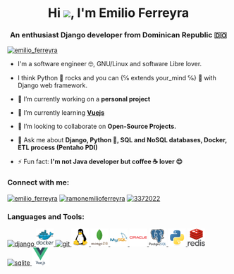 <h1 align="center">Hi <img src="https://media.giphy.com/media/hvRJCLFzcasrR4ia7z/giphy.gif" width="29px">, I'm Emilio Ferreyra</h1>
<h3 align="center">An enthusiast Django developer from Dominican Republic 🇩🇴️</h3>

<p align="left"> <a href="https://twitter.com/emilio_ferreyra" target="blank"><img src="https://img.shields.io/twitter/follow/emilio_ferreyra?logo=twitter&style=for-the-badge" alt="emilio_ferreyra" /></a> </p>

- I'm a software engineer 🤓️, GNU/Linux and software Libre lover.

- I think Python 🐍️ rocks and you can {℅ extends your_mind ℅} 🤯️ with Django web framework.

- 🔭 I’m currently working on a **personal project**

- 🌱 I’m currently learning **[Vuejs](https://vuejs.org)**

- 👯 I’m looking to collaborate on **Open-Source Projects.**

- 💬 Ask me about **Django, Python 🐍️, SQL and NoSQL databases, Docker, ETL process (Pentaho PDI)**

- ⚡ Fun fact: **I'm not Java developer but coffee ☕️ lover 😍️**

<h3 align="left">Connect with me:</h3>
<p align="left">
<a href="https://twitter.com/emilio_ferreyra" target="blank"><img align="center" src="https://raw.githubusercontent.com/rahuldkjain/github-profile-readme-generator/master/src/images/icons/Social/twitter.svg" alt="emilio_ferreyra" height="30" width="40" /></a>
<a href="https://linkedin.com/in/ramonemilioferreyra" target="blank"><img align="center" src="https://raw.githubusercontent.com/rahuldkjain/github-profile-readme-generator/master/src/images/icons/Social/linked-in-alt.svg" alt="ramonemilioferreyra" height="30" width="40" /></a>
<a href="https://stackoverflow.com/users/3372022" target="blank"><img align="center" src="https://raw.githubusercontent.com/rahuldkjain/github-profile-readme-generator/master/src/images/icons/Social/stack-overflow.svg" alt="3372022" height="30" width="40" /></a>
</p>

<h3 align="left">Languages and Tools:</h3>
<p align="left"> <a href="https://www.djangoproject.com/" target="_blank" rel="noreferrer"> <img src="https://toppng.com/uploads/preview/django-python-logo-apress-the-definitive-guide-to-django-web-development-11562875828mqany5qert.png" alt="django" width="40" height="40"/> </a> <a href="https://www.docker.com/" target="_blank" rel="noreferrer"> <img src="https://raw.githubusercontent.com/devicons/devicon/master/icons/docker/docker-original-wordmark.svg" alt="docker" width="40" height="40"/> </a> <a href="https://git-scm.com/" target="_blank" rel="noreferrer"> <img src="https://www.vectorlogo.zone/logos/git-scm/git-scm-icon.svg" alt="git" width="40" height="40"/> </a> <a href="https://www.linux.org/" target="_blank" rel="noreferrer"> <img src="https://raw.githubusercontent.com/devicons/devicon/master/icons/linux/linux-original.svg" alt="linux" width="40" height="40"/> </a> <a href="https://www.mongodb.com/" target="_blank" rel="noreferrer"> <img src="https://raw.githubusercontent.com/devicons/devicon/master/icons/mongodb/mongodb-original-wordmark.svg" alt="mongodb" width="40" height="40"/> </a> <a href="https://www.mysql.com/" target="_blank" rel="noreferrer"> <img src="https://raw.githubusercontent.com/devicons/devicon/master/icons/mysql/mysql-original-wordmark.svg" alt="mysql" width="40" height="40"/> </a> <a href="https://www.oracle.com/" target="_blank" rel="noreferrer"> <img src="https://raw.githubusercontent.com/devicons/devicon/master/icons/oracle/oracle-original.svg" alt="oracle" width="40" height="40"/> </a> <a href="https://www.postgresql.org" target="_blank" rel="noreferrer"> <img src="https://raw.githubusercontent.com/devicons/devicon/master/icons/postgresql/postgresql-original-wordmark.svg" alt="postgresql" width="40" height="40"/> </a> <a href="https://www.python.org" target="_blank" rel="noreferrer"> <img src="https://raw.githubusercontent.com/devicons/devicon/master/icons/python/python-original.svg" alt="python" width="40" height="40"/> </a> <a href="https://redis.io" target="_blank" rel="noreferrer"> <img src="https://raw.githubusercontent.com/devicons/devicon/master/icons/redis/redis-original-wordmark.svg" alt="redis" width="40" height="40"/> </a> <a href="https://www.sqlite.org/" target="_blank" rel="noreferrer"> <img src="https://www.vectorlogo.zone/logos/sqlite/sqlite-icon.svg" alt="sqlite" width="40" height="40"/> </a> <a href="https://vuejs.org/" target="_blank" rel="noreferrer"> <img src="https://raw.githubusercontent.com/devicons/devicon/master/icons/vuejs/vuejs-original-wordmark.svg" alt="vuejs" width="40" height="40"/> </a> </p>

<!-- <p><img align="left" src="https://github-readme-stats.vercel.app/api/top-langs?username=emilioferreyra&show_icons=true&locale=en&layout=compact" alt="emilioferreyra" /></p>

<p>&nbsp;<img align="center" src="https://github-readme-stats.vercel.app/api?username=emilioferreyra&show_icons=true&locale=en" alt="emilioferreyra" /></p>

<p><img align="center" src="https://github-readme-streak-stats.herokuapp.com/?user=emilioferreyra&" alt="emilioferreyra" /></p> -->

